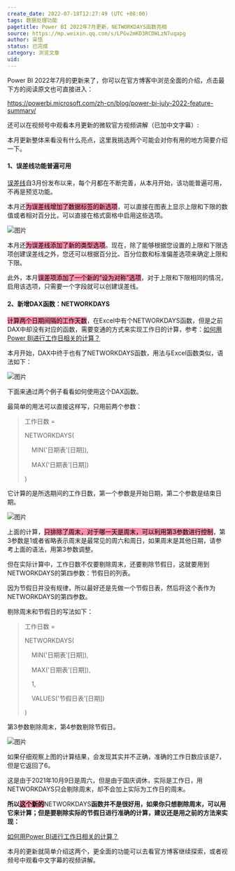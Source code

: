 ```yaml
---
create_date: 2022-07-18T12:27:49 (UTC +08:00)
tags: 数据处理功能
pagetitle: Power BI 2022年7月更新，NETWORKDAYS函数亮相
source: https://mp.weixin.qq.com/s/LPGv2mKD3RCDWLzN7uqapg
author: 采悟
status: 已完成
category: 浏览文章
uid: 
---
```


Power BI 2022年7月的更新来了，你可以在官方博客中浏览全面的介绍，点击最下方的阅读原文也可直接进入：

https://powerbi.microsoft.com/zh-cn/blog/power-bi-july-2022-feature-summary/

还可以在视频号中观看本月更新的微软官方视频讲解（已加中文字幕）:

本月更新整体来看没有什么亮点，这里我挑选两个可能会对你有用的地方简要介绍一下。

#### **1、误差线功能普遍可用**

[误差线](http://mp.weixin.qq.com/s?__biz=MzA4MzQwMjY4MA==&mid=2484079538&idx=1&sn=db3d9ce423d4c771891cd86e586fb9c6&chksm=8e13a165b9642873e5162a3b25f7ad2bd1b0e04e0f572cc77fc7195642806869e545cfd74e7e&scene=21#wechat_redirect)自3月份发布以来，每个月都在不断完善，从本月开始，该功能普遍可用，不再是预览功能。

本月还<mark style="background: #FF5582A6;">为误差线增加了数据标签的新选项</mark>，可以直接在图表上显示上限和下限的数值或者相对百分比，可以直接在格式窗格中启用这些选项。  

![图片](https://mmbiz.qpic.cn/mmbiz_png/aHEbZtANQJOHFcnWa8MDDIKWEStwYC7zeVKdwKP0gryw770ia79TwGjYBIotljWLgoHW8GfqaJHB50n7xicGH1Ig/640?wx_fmt=png&wxfrom=5&wx_lazy=1&wx_co=1)

本月还<mark style="background: #FF5582A6;">为误差线添加了新的类型选项</mark>。现在，除了能够根据您设置的上限和下限选项创建误差线之外，您还可以根据百分比、百分位数和标准偏差选项来确定上限和下限。

此外，本月<mark style="background: #FF5582A6;">误差项添加了一个新的“设为对称”选项</mark>，对于上限和下限相同的情况，启用该选项，只需要一个字段就可以创建误差线。

#### **2、新增DAX函数：NETWORKDAYS**

<mark style="background: #FF5582A6;">计算两个日期间隔的工作天数</mark>，在Excel中有个NETWORKDAYS函数，但是之前DAX中却没有对应的函数，需要变通的方式来实现工作日的计算，参考：[如何用Power BI进行工作日相关的计算？](http://mp.weixin.qq.com/s?__biz=MzA4MzQwMjY4MA==&mid=2484077728&idx=1&sn=5d7739914cb98e96b7abd32d402aba3e&chksm=8e13ae77b96427615638ed7351de474f87095c983d3d5c745b94ed1c0fc35a87e34ea247683d&scene=21#wechat_redirect)

本月开始，DAX中终于也有了NETWORKDAYS函数，用法与Excel函数类似，语法如下：

![图片](https://mmbiz.qpic.cn/mmbiz_png/aHEbZtANQJOHFcnWa8MDDIKWEStwYC7z5iaknp9Wj6aicLoCw2PCSQQLQQe4CFod5t6XBPjMrKpwOK3nOhy9jvLw/640?wx_fmt=png&wxfrom=5&wx_lazy=1&wx_co=1)

下面来通过两个例子看看如何使用这个DAX函数。  

最简单的用法可以直接这样写，只用前两个参数：

> 工作日数 = 
> 
> NETWORKDAYS(
> 
>     MIN('日期表'\[日期\]),
> 
>     MAX('日期表'\[日期\])
> 
> )

它计算的是所选期间的工作日数，第一个参数是开始日期，第二个参数是结束日期。

![图片](https://mmbiz.qpic.cn/mmbiz_png/aHEbZtANQJOHFcnWa8MDDIKWEStwYC7zZ4stRanQbx2qAibnUzy6vAdpGZsm2umOnQZJ0qCqJLfKeAuByWiagcuA/640?wx_fmt=png&wxfrom=5&wx_lazy=1&wx_co=1)

上面的计算，<mark style="background: #FF5582A6;">只排除了周末，对于哪一天是周末，可以利用第3参数进行控制</mark>，第3参数是1或者省略表示周末是最常见的周六和周日，如果周末是其他日期，请参考上面的语法，用第3参数调整。

但在实际计算中，工作日数不仅要剔除周末，还要剔除节假日，这就要用到NETWORKDAYS的第四参数：节假日的列表。

因为节假日并没有规律，所以最好还是先做一个节假日表，然后将这个表作为NETWORKDAYS的第四参数。  

剔除周末和节假日的写法如下：

> 工作日数 \=
> 
> NETWORKDAYS(
> 
>     MIN('日期表'\[日期\]),
> 
>     MAX('日期表'\[日期\]),
> 
>     1,
> 
>     VALUES('节假日表'\[日期\])
> 
> )

第3参数剔除周末，第4参数剔除节假日。

![图片](https://mmbiz.qpic.cn/mmbiz_png/aHEbZtANQJOHFcnWa8MDDIKWEStwYC7zQ1SSRysdFWDkU6310iaODODrMMEwhHVxibg9icT0xkEp0UJDMuDNlkSIQ/640?wx_fmt=png&wxfrom=5&wx_lazy=1&wx_co=1)

如果仔细观察上图的计算结果，会发现其实并不正确，准确的工作日数应该是7，但是它返回了6。

这是由于2021年10月9日是周六，但是由于国庆调休，实际是工作日，用NETWORKDAYS只会剔除周末，却不会加上实际为工作日的周末。  

**所以<mark style="background: #FF5582A6;">这个新的**NETWORKDAYS**函数并不是很好用，如果你只想剔除周末，可以用它来计算；但是要剔除实际的节假日进行准确的计算，建议还是用之前的方法来实现</mark>：**

[如何用Power BI进行工作日相关的计算？](http://mp.weixin.qq.com/s?__biz=MzA4MzQwMjY4MA==&mid=2484077728&idx=1&sn=5d7739914cb98e96b7abd32d402aba3e&chksm=8e13ae77b96427615638ed7351de474f87095c983d3d5c745b94ed1c0fc35a87e34ea247683d&scene=21#wechat_redirect)

本月的更新就简单介绍这两个，更全面的功能可以去看官方博客继续探索，或者视频号中观看中文字幕的视频讲解。
